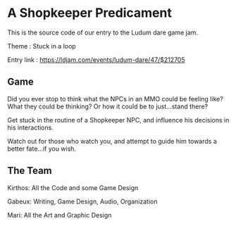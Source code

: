 # A Shopkeeper Predicament
 This is the source code of our entry to the Ludum dare game jam.

 Theme : Stuck in a loop

 Entry link : https://ldjam.com/events/ludum-dare/47/$212705

## Game

 Did you ever stop to think what the NPCs in an MMO could be feeling like?
 What they could be thinking?
 Or how it could be to just…stand there? 

 Get stuck in the routine of a Shopkeeper NPC, and influence his decisions in his interactions.

 Watch out for those who watch you, and attempt to guide him towards a better fate…if you wish.

## The Team

 Kirthos: All the Code and some Game Design

 Gabeux: Writing, Game Design, Audio, Organization

 Mari: All the Art and Graphic Design
